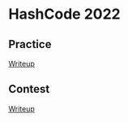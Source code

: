 # HashCode 2022
 
## Practice
[Writeup](practice/README.md)

## Contest 
[Writeup](contest/README.md)

